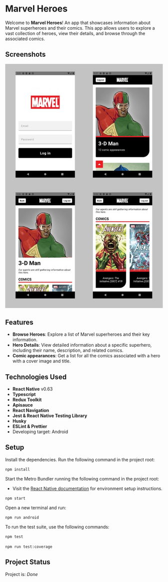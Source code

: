 # Marvel Heroes

Welcome to **Marvel Heroes**! An app that showcases information about Marvel superheroes and their comics. This app allows users to explore a vast collection of heroes, view their details, and browse through the associated comics.

## Screenshots

<div align="center">
  <img src="assets/AppCovers.jpg" alt="Screenshots" />
</div>

## Features

- **Browse Heroes**: Explore a list of Marvel superheroes and their key information.
- **Hero Details**: View detailed information about a specific superhero, including their name, description, and related comics.
- **Comic appearances**: Get a list for all the comics associated with a hero with a cover image and title.

## Technologies Used

- **React Native** v0.63
- **Typescript**
- **Redux Toolkit**
- **Apisauce**
- **React Navigation**
- **Jest & React Native Testing Library**
- **Husky**
- **ESLint & Prettier**
- Developing target: Android

## Setup

Install the dependencies. Run the following command in the project root:

```
npm install
```

Start the Metro Bundler running the following command in the project root:

- Visit the [React Native documentation](https://reactnative.dev/docs/0.63/environment-setup) for environment setup instructions.

```
npm start
```

Open a new terminal and run:

```
npm run android
```

To run the test suite, use the following commands:

```
npm test

npm run test:coverage
```

## Project Status

Project is: _Done_
